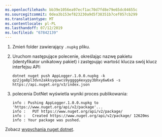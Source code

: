 ```yaml
---
ms.openlocfilehash: bb39e1056ea97ecf1ac70d7fd8e79e65dc04655c
ms.sourcegitcommit: 0dea3b153ef823230a9d5f38351b7cef057cb299
ms.translationtype: MT
ms.contentlocale: pl-PL
ms.lasthandoff: 07/12/2019
ms.locfileid: "67842139"
---
```

1. Zmień folder zawierający `.nupkg` pliku.

1. Uruchom następujące polecenie, określając nazwę pakietu (identyfikator unikatowy pakiet) i zastępując wartość klucza swój klucz interfejsu API:

    ```cli
    dotnet nuget push AppLogger.1.0.0.nupkg -k qz2jga8pl3dvn2akksyquwcs9ygggg4exypy3bhxy6w6x6 -s https://api.nuget.org/v3/index.json
    ```

1. polecenia DotNet wyświetla wyniki proces publikowania:

    ```output
    info : Pushing AppLogger.1.0.0.nupkg to 'https://www.nuget.org/api/v2/package'...
    info :   PUT https://www.nuget.org/api/v2/package/
    info :   Created https://www.nuget.org/api/v2/package/ 12620ms
    info : Your package was pushed.
    ```

Zobacz [wypychania nuget dotnet](/dotnet/core/tools/dotnet-nuget-push).
